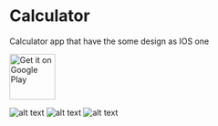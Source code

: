 # Calculator
Calculator app that have the some design as IOS one

<a href="https://play.google.com/store/apps/details?id=com.nordef.calculator" target="_blank">
<img src="https://play.google.com/intl/en_us/badges/images/generic/en-play-badge.png" alt="Get it on Google Play" height="80"/></a>

![alt text](https://play-lh.googleusercontent.com/y6a4qMM7UtX_UcxZTt-4KR5yW55BVVdHGLB588q7KVfFzS7ZeekKVFPUqE0bCg9-ZSQ)
![alt text](https://play-lh.googleusercontent.com/nSDLo-t0LDAJKs-1_nCN4baZKUbMO-N6tUEvgUi5XEJVYVLGWBPPcprdMo5RsYBEN5Lm)
![alt text](https://play-lh.googleusercontent.com/4ix_NyILqIgDjvl20oz6UshNn4kGxn9YzSpKmSZlZOhhIKni2GxKg6DY-U5gE41faziO)
